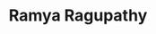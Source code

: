 ---
title: Ramya Ragupathy
organization: Humanitarian OpenStreetMap Team
country: India
image: https://www.hotosm.org/uploads/Screen%20Shot%202018-09-15%20at%2012.59.35.png
talk: "Community-Driven Software Improvements"
---